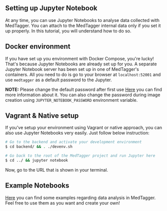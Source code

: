 Setting up Jupyter Notebook
---------------------------

At any time, you can use Jupyter Notebooks to analyse data collected with MedTagger.
 You can attach to the MedTagger internal data only if you set it up properly. In this
 tutorial, you will understand how to do so.

## Docker environment

If you have set up you environment with Docker Compose, you're lucky! That's because Jupyter
 Notebooks are already set up for you. A separate Jupyter Notebook server has been set up in
 one of MedTagger's containers. All you need to do is go to your browser at `localhost:52001`
 and use `medtagger` as a default password to the Jupyter.

**NOTE:** Please change the default password after first use
 [Here](https://jupyter-notebook.readthedocs.io/en/stable/public_server.html) you can find
 more information about it. You can also change the password during image creation using
 `JUPYTER_NOTEBOOK_PASSWORD` environment variable.

## Vagrant & Native setup

If you've setup your environment using Vagrant or native approach, you can also use Jupyter
 Notebooks very easily. Just follow below instruction:

```bash
# Go to the backend and activate your development environment
$ cd backend/ && . ./devenv.sh

# Go back to the root of the MedTagger project and run Jupyter here
$ cd ../ && jupyter notebook
```

Now, go to the URL that is shown in your terminal.

## Example Notebooks

[Here](/examples/data_analysis) you can find some examples regarding data analysis in
 MedTagger. Feel free to use them as you want and create your own!
